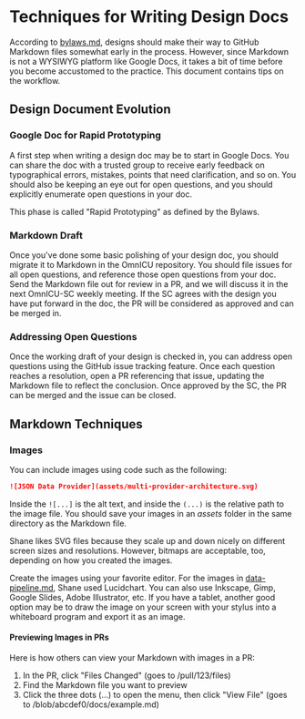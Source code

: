 Techniques for Writing Design Docs
==================================

According to [bylaws.md](bylaws.md), designs should make their way to GitHub Markdown files somewhat early in the process.  However, since Markdown is not a WYSIWYG platform like Google Docs, it takes a bit of time before you become accustomed to the practice.  This document contains tips on the workflow.

## Design Document Evolution

### Google Doc for Rapid Prototyping

A first step when writing a design doc may be to start in Google Docs.  You can share the doc with a trusted group to receive early feedback on typographical errors, mistakes, points that need clarification, and so on.  You should also be keeping an eye out for open questions, and you should explicitly enumerate open questions in your doc.

This phase is called "Rapid Prototyping" as defined by the Bylaws.

### Markdown Draft

Once you've done some basic polishing of your design doc, you should migrate it to Markdown in the OmnICU repository.  You should file issues for all open questions, and reference those open questions from your doc.  Send the Markdown file out for review in a PR, and we will discuss it in the next OmnICU-SC weekly meeting.  If the SC agrees with the design you have put forward in the doc, the PR will be considered as approved and can be merged in.

### Addressing Open Questions

Once the working draft of your design is checked in, you can address open questions using the GitHub issue tracking feature.  Once each question reaches a resolution, open a PR referencing that issue, updating the Markdown file to reflect the conclusion.  Once approved by the SC, the PR can be merged and the issue can be closed.

## Markdown Techniques

### Images

You can include images using code such as the following:

```markdown
![JSON Data Provider](assets/multi-provider-architecture.svg)
```

Inside the `![...]` is the alt text, and inside the `(...)` is the relative path to the image file.  You should save your images in an *assets* folder in the same directory as the Markdown file.

Shane likes SVG files because they scale up and down nicely on different screen sizes and resolutions.  However, bitmaps are acceptable, too, depending on how you created the images.

Create the images using your favorite editor.  For the images in [data-pipeline.md](data-pipeline.md), Shane used Lucidchart.  You can also use Inkscape, Gimp, Google Slides, Adobe Illustrator, etc.  If you have a tablet, another good option may be to draw the image on your screen with your stylus into a whiteboard program and export it as an image.

#### Previewing Images in PRs

Here is how others can view your Markdown with images in a PR:

1. In the PR, click "Files Changed" (goes to /pull/123/files)
2. Find the Markdown file you want to preview
3. Click the three dots (...) to open the menu, then click "View File" (goes to /blob/abcdef0/docs/example.md)

